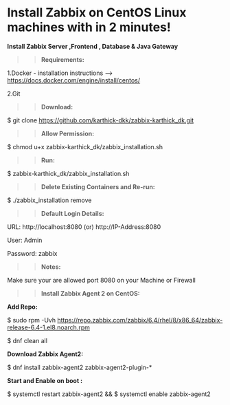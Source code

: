 # Install Zabbix on CentOS Linux machines with in 2 minutes!

**Install Zabbix Server ,Frontend , Database & Java Gateway**
>>**Requirements:**

1.Docker - installation instructions --> https://docs.docker.com/engine/install/centos/

2.Git

>>**Download:**

$ git clone https://github.com/karthick-dkk/zabbix-karthick_dk.git

>>**Allow Permission:**

$ chmod u+x  zabbix-karthick_dk/zabbix_installation.sh

>>**Run:**

$ zabbix-karthick_dk/zabbix_installation.sh

>>**Delete Existing Containers and Re-run:**

$ ./zabbix_installation remove

>>**Default Login Details:**

URL: http://localhost:8080         (or)          http://IP-Address:8080

User: Admin
  
Password: zabbix

>>**Notes:**

  Make sure your are allowed port 8080 on your Machine or Firewall

>>**Install Zabbix Agent 2 on CentOS:**

**Add Repo:**

$ sudo rpm -Uvh https://repo.zabbix.com/zabbix/6.4/rhel/8/x86_64/zabbix-release-6.4-1.el8.noarch.rpm

$ dnf clean all

**Download Zabbix Agent2:**

$ dnf install zabbix-agent2 zabbix-agent2-plugin-*
 
**Start and Enable on boot :**

$ systemctl restart zabbix-agent2 && 
$ systemctl enable zabbix-agent2

